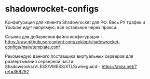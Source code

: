 # shadowrocket-configs
Конфигурация для клиента Shadowrocket для РФ. Весь РУ трафик и Youtube идут напрямую, все остальное через прокси.

Ссылка для добавления файла конфигурации - https://raw.githubusercontent.com/zeklop/shadowrocket-configs/main/template.conf

Рекомендую данного поставщика виртуальных серверов для развертывания серверной части Shadowsocks/VLESS/VMESS/XTLS/wireguard - https://aeza.net/?ref=369292
